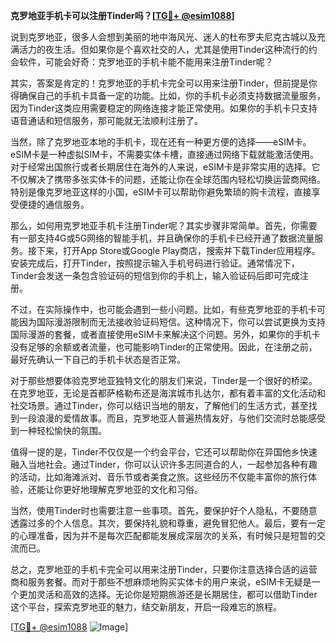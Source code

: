 **克罗地亚手机卡可以注册Tinder吗？[[TG💪+ @esim1088](https://t.me/s/esim1088)]**

说到克罗地亚，很多人会想到美丽的地中海风光、迷人的杜布罗夫尼克古城以及充满活力的夜生活。但如果你是个喜欢社交的人，尤其是使用Tinder这种流行的约会软件，可能会好奇：克罗地亚的手机卡能不能用来注册Tinder呢？

其实，答案是肯定的！克罗地亚的手机卡完全可以用来注册Tinder，但前提是你得确保自己的手机卡具备一定的功能。比如，你的手机卡必须支持数据流量服务，因为Tinder这类应用需要稳定的网络连接才能正常使用。如果你的手机卡只支持语音通话和短信服务，那可能就无法顺利注册了。

当然，除了克罗地亚本地的手机卡，现在还有一种更方便的选择——eSIM卡。eSIM卡是一种虚拟SIM卡，不需要实体卡槽，直接通过网络下载就能激活使用。对于经常出国旅行或者长期居住在海外的人来说，eSIM卡是非常实用的选择。它不仅解决了携带多张实体卡的问题，还能让你在全球范围内轻松切换运营商网络。特别是像克罗地亚这样的小国，eSIM卡可以帮助你避免繁琐的购卡流程，直接享受便捷的通信服务。

那么，如何用克罗地亚手机卡注册Tinder呢？其实步骤非常简单。首先，你需要有一部支持4G或5G网络的智能手机，并且确保你的手机卡已经开通了数据流量服务。接下来，打开App Store或Google Play商店，搜索并下载Tinder应用程序。安装完成后，打开Tinder，按照提示输入手机号码进行验证。通常情况下，Tinder会发送一条包含验证码的短信到你的手机上，输入验证码后即可完成注册。

不过，在实际操作中，也可能会遇到一些小问题。比如，有些克罗地亚的手机卡可能因为国际漫游限制而无法接收验证码短信。这种情况下，你可以尝试更换为支持国际漫游的套餐，或者直接使用eSIM卡来解决这个问题。另外，如果你的手机卡没有足够的余额或者流量，也可能影响Tinder的正常使用。因此，在注册之前，最好先确认一下自己的手机卡状态是否正常。

对于那些想要体验克罗地亚独特文化的朋友们来说，Tinder是一个很好的桥梁。在克罗地亚，无论是首都萨格勒布还是海滨城市扎达尔，都有着丰富的文化活动和社交场景。通过Tinder，你可以结识当地的朋友，了解他们的生活方式，甚至找到一段浪漫的爱情故事。而且，克罗地亚人普遍热情友好，与他们交流时总能感受到一种轻松愉快的氛围。

值得一提的是，Tinder不仅仅是一个约会平台，它还可以帮助你在异国他乡快速融入当地社会。通过Tinder，你可以认识许多志同道合的人，一起参加各种有趣的活动，比如海滩派对、音乐节或者美食之旅。这些经历不仅能丰富你的旅行体验，还能让你更好地理解克罗地亚的文化和习俗。

当然，使用Tinder时也需要注意一些事项。首先，要保护好个人隐私，不要随意透露过多的个人信息。其次，要保持礼貌和尊重，避免冒犯他人。最后，要有一定的心理准备，因为并不是每次匹配都能发展成深层次的关系，有时候只是短暂的交流而已。

总之，克罗地亚的手机卡完全可以用来注册Tinder，只要你注意选择合适的运营商和服务套餐。而对于那些不想麻烦地购买实体卡的用户来说，eSIM卡无疑是一个更加灵活和高效的选择。无论你是短期旅游还是长期居住，都可以借助Tinder这个平台，探索克罗地亚的魅力，结交新朋友，开启一段难忘的旅程。

[[TG💪+ @esim1088](https://t.me/s/esim1088) ![Image](https://i.postimg.cc/4NQfJmqS/Snipaste-2025-05-13-00-14-12.png)]